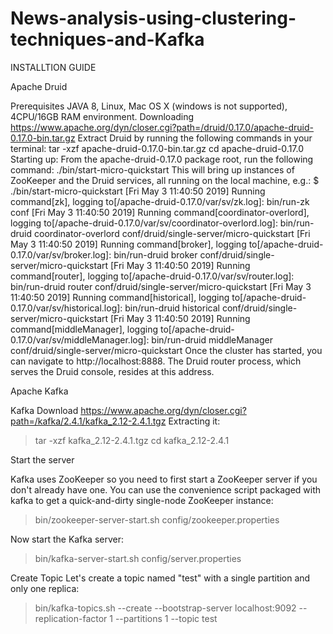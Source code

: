 # News-analysis-using-clustering-techniques-and-Kafka
INSTALLTION GUIDE

Apache Druid

Prerequisites
JAVA 8, Linux, Mac OS X (windows is not supported), 4CPU/16GB RAM environment.
Downloading
https://www.apache.org/dyn/closer.cgi?path=/druid/0.17.0/apache-druid-0.17.0-bin.tar.gz
Extract Druid by running the following commands in your terminal:
tar -xzf apache-druid-0.17.0-bin.tar.gz
cd apache-druid-0.17.0
Starting up:
From the apache-druid-0.17.0 package root, run the following command:
./bin/start-micro-quickstart
This will bring up instances of ZooKeeper and the Druid services, all running on the local machine, e.g.:
$ ./bin/start-micro-quickstart
[Fri May  3 11:40:50 2019] Running command[zk], logging to[/apache-druid-0.17.0/var/sv/zk.log]: bin/run-zk conf
[Fri May  3 11:40:50 2019] Running command[coordinator-overlord], logging to[/apache-druid-0.17.0/var/sv/coordinator-overlord.log]: bin/run-druid coordinator-overlord conf/druid/single-server/micro-quickstart
[Fri May  3 11:40:50 2019] Running command[broker], logging to[/apache-druid-0.17.0/var/sv/broker.log]: bin/run-druid broker conf/druid/single-server/micro-quickstart
[Fri May  3 11:40:50 2019] Running command[router], logging to[/apache-druid-0.17.0/var/sv/router.log]: bin/run-druid router conf/druid/single-server/micro-quickstart
[Fri May  3 11:40:50 2019] Running command[historical], logging to[/apache-druid-0.17.0/var/sv/historical.log]: bin/run-druid historical conf/druid/single-server/micro-quickstart
[Fri May  3 11:40:50 2019] Running command[middleManager], logging to[/apache-druid-0.17.0/var/sv/middleManager.log]: bin/run-druid middleManager conf/druid/single-server/micro-quickstart
Once the cluster has started, you can navigate to http://localhost:8888. The Druid router process, which serves the Druid console, resides at this address.

Apache Kafka

Kafka Download
https://www.apache.org/dyn/closer.cgi?path=/kafka/2.4.1/kafka_2.12-2.4.1.tgz
Extracting it:
> tar -xzf kafka_2.12-2.4.1.tgz
> cd kafka_2.12-2.4.1

Start the server

Kafka uses ZooKeeper so you need to first start a ZooKeeper server if you don't already have one. You can use the convenience script packaged with kafka to get a quick-and-dirty single-node ZooKeeper instance:
> bin/zookeeper-server-start.sh config/zookeeper.properties

Now start the Kafka server:
> bin/kafka-server-start.sh config/server.properties

Create Topic
Let's create a topic named "test" with a single partition and only one replica:
> bin/kafka-topics.sh --create --bootstrap-server localhost:9092 --replication-factor 1 --partitions 1 --topic test
